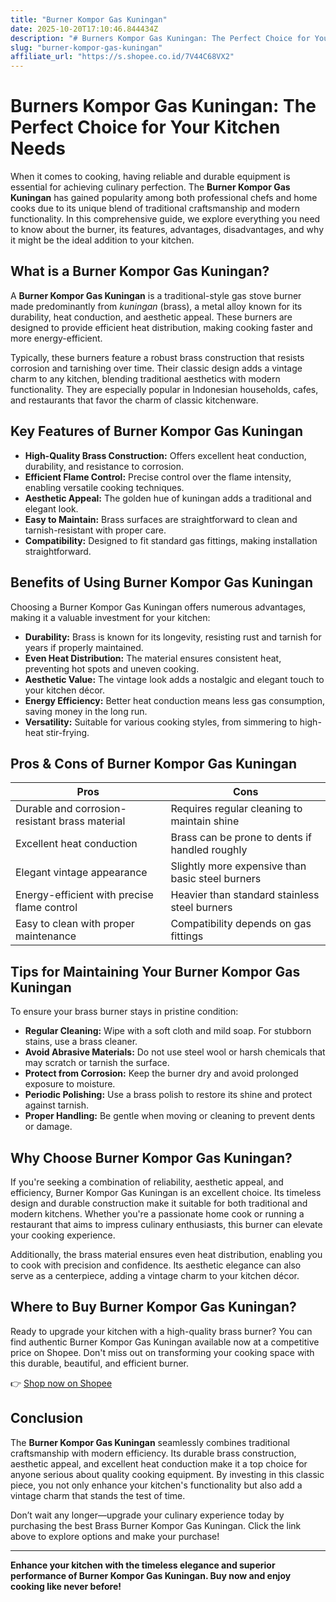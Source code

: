 ```yaml
---
title: "Burner Kompor Gas Kuningan"
date: 2025-10-20T17:10:46.844434Z
description: "# Burners Kompor Gas Kuningan: The Perfect Choice for Your Kitchen Needs..."
slug: "burner-kompor-gas-kuningan"
affiliate_url: "https://s.shopee.co.id/7V44C68VX2"
---
```

# Burners Kompor Gas Kuningan: The Perfect Choice for Your Kitchen Needs

When it comes to cooking, having reliable and durable equipment is essential for achieving culinary perfection. The **Burner Kompor Gas Kuningan** has gained popularity among both professional chefs and home cooks due to its unique blend of traditional craftsmanship and modern functionality. In this comprehensive guide, we explore everything you need to know about the burner, its features, advantages, disadvantages, and why it might be the ideal addition to your kitchen.

## What is a Burner Kompor Gas Kuningan?

A **Burner Kompor Gas Kuningan** is a traditional-style gas stove burner made predominantly from *kuningan* (brass), a metal alloy known for its durability, heat conduction, and aesthetic appeal. These burners are designed to provide efficient heat distribution, making cooking faster and more energy-efficient.

Typically, these burners feature a robust brass construction that resists corrosion and tarnishing over time. Their classic design adds a vintage charm to any kitchen, blending traditional aesthetics with modern functionality. They are especially popular in Indonesian households, cafes, and restaurants that favor the charm of classic kitchenware.

## Key Features of Burner Kompor Gas Kuningan

- **High-Quality Brass Construction:** Offers excellent heat conduction, durability, and resistance to corrosion.
- **Efficient Flame Control:** Precise control over the flame intensity, enabling versatile cooking techniques.
- **Aesthetic Appeal:** The golden hue of kuningan adds a traditional and elegant look.
- **Easy to Maintain:** Brass surfaces are straightforward to clean and tarnish-resistant with proper care.
- **Compatibility:** Designed to fit standard gas fittings, making installation straightforward.

## Benefits of Using Burner Kompor Gas Kuningan

Choosing a Burner Kompor Gas Kuningan offers numerous advantages, making it a valuable investment for your kitchen:

- **Durability:** Brass is known for its longevity, resisting rust and tarnish for years if properly maintained.
- **Even Heat Distribution:** The material ensures consistent heat, preventing hot spots and uneven cooking.
- **Aesthetic Value:** The vintage look adds a nostalgic and elegant touch to your kitchen décor.
- **Energy Efficiency:** Better heat conduction means less gas consumption, saving money in the long run.
- **Versatility:** Suitable for various cooking styles, from simmering to high-heat stir-frying.

## Pros & Cons of Burner Kompor Gas Kuningan

| Pros                                             | Cons                                                |
|--------------------------------------------------|-----------------------------------------------------|
| Durable and corrosion-resistant brass material | Requires regular cleaning to maintain shine       |
| Excellent heat conduction                        | Brass can be prone to dents if handled roughly  |
| Elegant vintage appearance                        | Slightly more expensive than basic steel burners |
| Energy-efficient with precise flame control    | Heavier than standard stainless steel burners  |
| Easy to clean with proper maintenance           | Compatibility depends on gas fittings             |

## Tips for Maintaining Your Burner Kompor Gas Kuningan

To ensure your brass burner stays in pristine condition:

- **Regular Cleaning:** Wipe with a soft cloth and mild soap. For stubborn stains, use a brass cleaner.
- **Avoid Abrasive Materials:** Do not use steel wool or harsh chemicals that may scratch or tarnish the surface.
- **Protect from Corrosion:** Keep the burner dry and avoid prolonged exposure to moisture.
- **Periodic Polishing:** Use a brass polish to restore its shine and protect against tarnish.
- **Proper Handling:** Be gentle when moving or cleaning to prevent dents or damage.

## Why Choose Burner Kompor Gas Kuningan?

If you're seeking a combination of reliability, aesthetic appeal, and efficiency, Burner Kompor Gas Kuningan is an excellent choice. Its timeless design and durable construction make it suitable for both traditional and modern kitchens. Whether you're a passionate home cook or running a restaurant that aims to impress culinary enthusiasts, this burner can elevate your cooking experience.

Additionally, the brass material ensures even heat distribution, enabling you to cook with precision and confidence. Its aesthetic elegance can also serve as a centerpiece, adding a vintage charm to your kitchen décor.

## Where to Buy Burner Kompor Gas Kuningan?

Ready to upgrade your kitchen with a high-quality brass burner? You can find authentic Burner Kompor Gas Kuningan available now at a competitive price on Shopee. Don't miss out on transforming your cooking space with this durable, beautiful, and efficient burner.

👉 [Shop now on Shopee](https://s.shopee.co.id/7V44C68VX2)

## Conclusion

The **Burner Kompor Gas Kuningan** seamlessly combines traditional craftsmanship with modern efficiency. Its durable brass construction, aesthetic appeal, and excellent heat conduction make it a top choice for anyone serious about quality cooking equipment. By investing in this classic piece, you not only enhance your kitchen's functionality but also add a vintage charm that stands the test of time.

Don’t wait any longer—upgrade your culinary experience today by purchasing the best Brass Burner Kompor Gas Kuningan. Click the link above to explore options and make your purchase!

---

**Enhance your kitchen with the timeless elegance and superior performance of Burner Kompor Gas Kuningan. Buy now and enjoy cooking like never before!**
